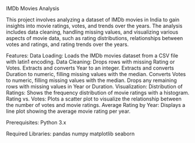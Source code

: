 IMDb Movies Analysis 

This project involves analyzing a dataset of IMDb movies in India to gain insights into movie ratings, votes, and trends over the years. The analysis includes data cleaning, handling missing values, and visualizing various aspects of movie data, such as rating distributions, relationships between votes and ratings, and rating trends over the years.

Features:
Data Loading: Loads the IMDb movies dataset from a CSV file with latin1 encoding.
Data Cleaning:
Drops rows with missing Rating or Votes.
Extracts and converts Year to an integer.
Extracts and converts Duration to numeric, filling missing values with the median.
Converts Votes to numeric, filling missing values with the median.
Drops any remaining rows with missing values in Year or Duration.
Visualization:
Distribution of Ratings: Shows the frequency distribution of movie ratings with a histogram.
Rating vs. Votes: Plots a scatter plot to visualize the relationship between the number of votes and movie ratings.
Average Rating by Year: Displays a line plot showing the average movie rating per year.

Prerequisites:
Python 3.x

Required Libraries:
pandas
numpy
matplotlib
seaborn
